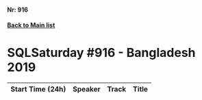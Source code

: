 #### Nr: 916
#### [Back to Main list](index.md)
# SQLSaturday #916 - Bangladesh 2019
Start Time (24h)|Speaker|Track|Title
---|---|---|---
